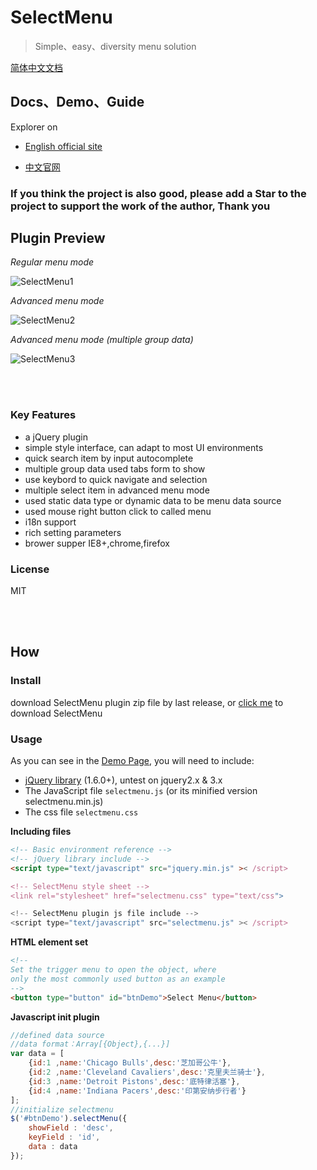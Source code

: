 # SelectMenu

> Simple、easy、diversity menu solution

[简体中文文档](README-CN.md)

## Docs、Demo、Guide

Explorer on

- [English official site](https://terryz.github.io/selectmenu/index.html)

- [中文官网](https://terryz.oschina.io/selectmenu/index.html)

### If you think the project is also good, please add a Star to the project to support the work of the author, Thank you

## Plugin Preview

*Regular menu mode*

![SelectMenu1](https://terryz.github.io/image/SelectMenuBase.png)

*Advanced menu mode*

![SelectMenu2](https://terryz.github.io/image/SelectMenu.png)

*Advanced menu mode (multiple group data)*

![SelectMenu3](https://terryz.github.io/image/SelectMenuGroup.png)



<br><br>



### Key Features

- a jQuery plugin
- simple style interface, can adapt to most UI environments
- quick search item by input autocomplete
- multiple group data used tabs form to show
- use keybord to quick navigate and selection
- multiple select item in advanced menu mode
- used static data type or dynamic data to be menu data source
- used mouse right button click to called menu
- i18n support
- rich setting parameters
- brower supper IE8+,chrome,firefox

### License

MIT

<br><br>


## How

### Install  
  download SelectMenu plugin zip file by last release, or [click me](https://github.com/TerryZ/SelectMenu/archive/master.zip) to download SelectMenu
### Usage
  As you can see in the [Demo Page](https://terryz.github.io/selectmenu/demo.html), you will need to include:
  - [jQuery library](http://jquery.com) (1.6.0+), untest on jquery2.x & 3.x
  - The JavaScript file `selectmenu.js` (or its minified version selectmenu.min.js)
  - The css file `selectmenu.css`
  
  **Including files**  
  ```html
  <!-- Basic environment reference -->
  <!-- jQuery library include -->
  <script type="text/javascript" src="jquery.min.js" >< /script>
  
  <!-- SelectMenu style sheet -->
  <link rel="stylesheet" href="selectmenu.css" type="text/css">
  
  <!-- SelectMenu plugin js file include -->
  <script type="text/javascript" src="selectmenu.js" >< /script>
  ```

  **HTML element set**  
  ```html
  <!--
  Set the trigger menu to open the object, where
  only the most commonly used button as an example
  -->
  <button type="button" id="btnDemo">Select Menu</button>
  ```

  **Javascript init plugin**
  ```js
  //defined data source
  //data format：Array[{Object},{...}]
  var data = [
      {id:1 ,name:'Chicago Bulls',desc:'芝加哥公牛'},
      {id:2 ,name:'Cleveland Cavaliers',desc:'克里夫兰骑士'},
      {id:3 ,name:'Detroit Pistons',desc:'底特律活塞'},
      {id:4 ,name:'Indiana Pacers',desc:'印第安纳步行者'}
  ];
  //initialize selectmenu
  $('#btnDemo').selectMenu({
      showField : 'desc',
      keyField : 'id',
      data : data
  });
  ```
